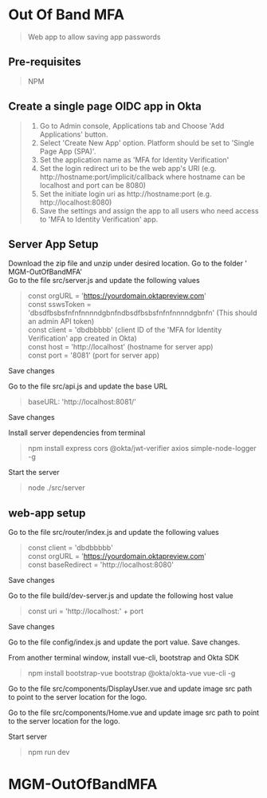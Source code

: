 # Out Of Band MFA

> Web app to allow saving app passwords

## Pre-requisites
> NPM

## Create a single page OIDC app in Okta

> 1. Go to Admin console, Applications tab and Choose 'Add Applications' button.
> 2. Select 'Create New App' option. Platform should be set to 'Single Page App (SPA)'.
> 3. Set the application name as 'MFA for Identity Verification'
> 4. Set the login redirect uri to be the web app's URI (e.g. http://hostname:port/implicit/callback where hostname can be localhost and port can be 8080)
> 5. Set the initiate login uri as http://hostname:port (e.g. http://localhost:8080)
> 6. Save the settings and assign the app to all users who need access to 'MFA to Identity Verification' app.

## Server App Setup
Download the zip file and unzip under desired location. Go to the folder '
MGM-OutOfBandMFA'  
Go to the file src/server.js and update the following values

> const orgURL = 'https://yourdomain.oktapreview.com'  
> const sswsToken = 'dbsdfbsbsfnfnfnnnndgbnfndbsdfbsbsfnfnfnnnndgbnfn' (This should an admin API token)  
> const client = 'dbdbbbbb' (client ID of the 'MFA for Identity Verification' app created in Okta)  
> const host = 'http://localhost' (hostname for server app)  
> const port = '8081' (port for server app)

Save changes

Go to the file src/api.js and update the base URL

> baseURL: 'http://localhost:8081/'

Save changes

Install server dependencies from terminal

> npm install express cors @okta/jwt-verifier axios simple-node-logger -g

Start the server

> node ./src/server

## web-app setup
Go to the file src/router/index.js and update the following values

> const client = 'dbdbbbbb'  
> const orgURL = 'https://yourdomain.oktapreview.com'  
> const baseRedirect = 'http://localhost:8080'  

Save changes

Go to the file build/dev-server.js and update the following host value

> const uri = 'http://localhost:' + port

Save changes

Go to the file config/index.js and update the port value. Save changes.

From another terminal window, install vue-cli, bootstrap and Okta SDK

> npm install bootstrap-vue bootstrap @okta/okta-vue vue-cli -g

Go to the file src/components/DisplayUser.vue and update image src path to point to the server location for the logo.

Go to the file src/components/Home.vue and update image src path to point to the server location for the logo.

Start server

> npm run dev
# MGM-OutOfBandMFA
